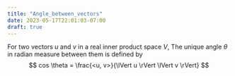 ```yaml
---
title: "Angle_between_vectors"
date: 2023-05-17T22:01:03-07:00
draft: true
---
```


For two vectors $u$ and $v$ in a real inner product space $V$, The unique angle $\theta$ in radian measure between them is defined by
$$
cos \theta = \frac{<u, v>}{\lVert u \rVert \lVert v \rVert}
$$
